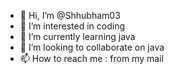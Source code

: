 - 👋 Hi, I’m @Shhubham03
- 👀 I’m interested in coding
- 🌱 I’m currently learning java
- 💞️ I’m looking to collaborate on java
- 📫 How to reach me : from my mail

<!---
Shhubham03/Shhubham03 is a ✨ special ✨ repository because its `README.md` (this file) appears on your GitHub profile.
You can click the Preview link to take a look at your changes.
--->
